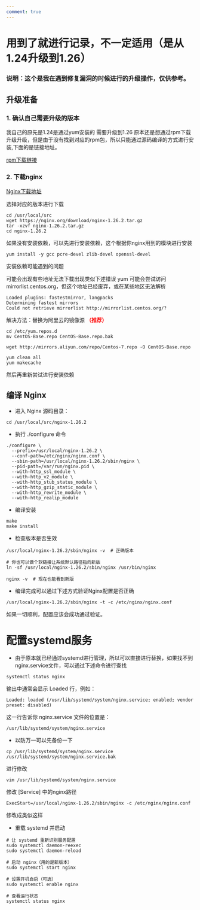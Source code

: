 ```yaml
---
comment: true
---
```


# 用到了就进行记录，不一定适用（是从1.24升级到1.26）

[//]: # (- [参考文章]&#40;https://blog.csdn.net/WQH_Boss/article/details/130557537?utm_medium=distribute.pc_relevant.none-task-blog-2~default~baidujs_utm_term~default-2-130557537-blog-128815908.235^v40^pc_relevant_anti_t3_base&spm=1001.2101.3001.4242.2&utm_relevant_index=5&#41; 【minio离线安装教程】)

### 说明：这个是我在遇到修复漏洞的时候进行的升级操作，仅供参考。

## 升级准备
### 1. 确认自己需要升级的版本
我自己的原先是1.24是通过yum安装的  需要升级到1.26 原本还是想通过rpm下载升级升级，但是由于没有找到对应的rpm包，所以只能通过源码编译的方式进行安装,下面的是链接地址。

[rpm下载链接](https://nginx.org/packages/centos/7/x86_64/RPMS/)

### 2. 下载nginx
[Nginx下载地址](https://nginx.org/en/download.html)

选择对应的版本进行下载
```shell
cd /usr/local/src
wget https://nginx.org/download/nginx-1.26.2.tar.gz
tar -xzvf nginx-1.26.2.tar.gz
cd nginx-1.26.2
```


如果没有安装依赖，可以先进行安装依赖，这个根据你nginx用到的模块进行安装
``` shell
yum install -y gcc pcre-devel zlib-devel openssl-devel
```

安装依赖可能遇到的问题

可能会出现有些地址无法下载出现类似下述错误
yum 可能会尝试访问 mirrorlist.centos.org，但这个地址已经废弃，或在某些地区无法解析
```shell
Loaded plugins: fastestmirror, langpacks
Determining fastest mirrors
Could not retrieve mirrorlist http://mirrorlist.centos.org/?
```
解决方法：替换为阿里云的镜像源 **<span style="color: red;"> （推荐）</span>**
```shell
cd /etc/yum.repos.d
mv CentOS-Base.repo CentOS-Base.repo.bak

wget http://mirrors.aliyun.com/repo/Centos-7.repo -O CentOS-Base.repo

yum clean all
yum makecache
```

然后再重新尝试进行安装依赖

## 编译 Nginx

- 进入 Nginx 源码目录：
```shell
cd /usr/local/src/nginx-1.26.2
```
- 执行 ./configure 命令
```shell
./configure \
  --prefix=/usr/local/nginx-1.26.2 \
  --conf-path=/etc/nginx/nginx.conf \
  --sbin-path=/usr/local/nginx-1.26.2/sbin/nginx \
  --pid-path=/var/run/nginx.pid \
  --with-http_ssl_module \
  --with-http_v2_module \
  --with-http_stub_status_module \
  --with-http_gzip_static_module \
  --with-http_rewrite_module \
  --with-http_realip_module
```

- 编译安装
```shell
make
make install
```

- 检查版本是否生效
 ```shell
/usr/local/nginx-1.26.2/sbin/nginx -v  # 正确版本

# 你也可以做个软链接让系统默认路径指向新版
ln -sf /usr/local/nginx-1.26.2/sbin/nginx /usr/bin/nginx

nginx -v  # 现在也能看到新版
```

- 编译完成可以通过下述方式验证Nginx配置是否正确
```shell
/usr/local/nginx-1.26.2/sbin/nginx -t -c /etc/nginx/nginx.conf
```
如果一切顺利，配置应该会成功通过验证。



# 配置systemd服务

- 由于原本就已经通过systemd进行管理，所以可以直接进行替换，如果找不到nginx.service文件，可以通过下述命令进行查找
``` shell
systemctl status nginx
```
输出中通常会显示 Loaded 行，例如：
```shell
Loaded: loaded (/usr/lib/systemd/system/nginx.service; enabled; vendor preset: disabled)
```
这一行告诉你 nginx.service 文件的位置是：
```shell
/usr/lib/systemd/system/nginx.service
```
- 以防万一可以先备份一下
``` shell
cp /usr/lib/systemd/system/nginx.service /usr/lib/systemd/system/nginx.service.bak
```
进行修改
``` shell
vim /usr/lib/systemd/system/nginx.service
```
修改 [Service] 中的nginx路径
``` shell
ExecStart=/usr/local/nginx-1.26.2/sbin/nginx -c /etc/nginx/nginx.conf
```
修改成类似这样

- 重载 systemd 并启动
```shell
# 让 systemd 重新识别服务配置
sudo systemctl daemon-reexec
sudo systemctl daemon-reload

# 启动 nginx（用的是新版本）
sudo systemctl start nginx

# 设置开机自启（可选）
sudo systemctl enable nginx

# 查看运行状态
systemctl status nginx
```







